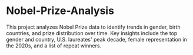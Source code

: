 # Nobel-Prize-Analysis
This project analyzes Nobel Prize data to identify trends in gender, birth countries, and prize distribution over time. Key insights include the top gender and country, U.S. laureates' peak decade, female representation in the 2020s, and a list of repeat winners.
